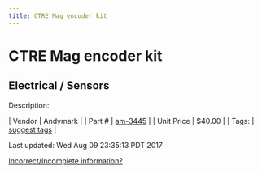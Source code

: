 ```yaml
---
title: CTRE Mag encoder kit
---
```


# CTRE Mag encoder kit
## Electrical / Sensors
Description: 	 

| Vendor | Andymark | 
| Part # | [am-3445](http://www.andymark.com/SRX-MAG-Encoder-p/am-3445.htm) | 
| Unit Price | $40.00 | 
| Tags: | [suggest tags](https://docs.google.com/forms/d/e/1FAIpQLSeWyY8v3RgOty-MyWmh9U0iivNYN_molChYyS-0U-o-kOAv_g/viewform) | 

Last updated: Wed Aug 09 23:35:13 PDT 2017

 [Incorrect/Incomplete information?](https://docs.google.com/forms/d/e/1FAIpQLSeWyY8v3RgOty-MyWmh9U0iivNYN_molChYyS-0U-o-kOAv_g/viewform)